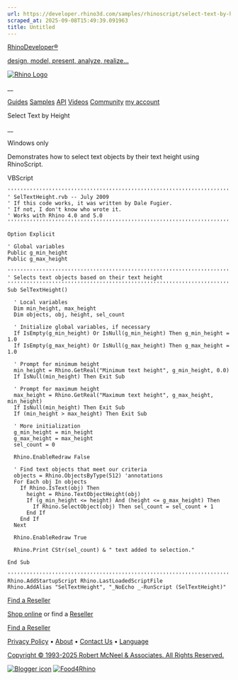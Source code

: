 ```yaml
---
url: https://developer.rhino3d.com/samples/rhinoscript/select-text-by-height/
scraped_at: 2025-09-08T15:49:39.091963
title: Untitled
---
```


[RhinoDeveloper®](/)

[design, model, present, analyze, realize...](/)

[![Rhino Logo](https://developer.rhino3d.com/images/rhinodevlogo.png)](/)

__

[Guides](https://developer.rhino3d.com/guides)
[Samples](https://developer.rhino3d.com/samples)
[API](https://developer.rhino3d.com/api)
[Videos](https://developer.rhino3d.com/videos)
[Community](https://discourse.mcneel.com/c/rhino-developer) [my account
](https://www.rhino3d.com/my-account/ "Manage your account, licenses, and
teams")

Select Text by Height

__

Windows only

Demonstrates how to select text objects by their text height using
RhinoScript.

VBScript

    
    
    '''''''''''''''''''''''''''''''''''''''''''''''''''''''''''''''''''''''''''''
    ' SelTextHeight.rvb -- July 2009
    ' If this code works, it was written by Dale Fugier.
    ' If not, I don't know who wrote it.
    ' Works with Rhino 4.0 and 5.0
    '''''''''''''''''''''''''''''''''''''''''''''''''''''''''''''''''''''''''''''
    
    Option Explicit
    
    ' Global variables
    Public g_min_height
    Public g_max_height
    
    '''''''''''''''''''''''''''''''''''''''''''''''''''''''''''''''''''''''''''''
    ' Selects text objects based on their text height
    '''''''''''''''''''''''''''''''''''''''''''''''''''''''''''''''''''''''''''''
    Sub SelTextHeight()
    
      ' Local variables
      Dim min_height, max_height
      Dim objects, obj, height, sel_count
    
      ' Initialize global variables, if necessary
      If IsEmpty(g_min_height) Or IsNull(g_min_height) Then g_min_height = 1.0
      If IsEmpty(g_max_height) Or IsNull(g_max_height) Then g_max_height = 1.0
    
      ' Prompt for minimum height
      min_height = Rhino.GetReal("Minimum text height", g_min_height, 0.0)
      If IsNull(min_height) Then Exit Sub
    
      ' Prompt for maximum height
      max_height = Rhino.GetReal("Maximum text height", g_max_height, min_height)
      If IsNull(min_height) Then Exit Sub
      If (min_height > max_height) Then Exit Sub
    
      ' More initialization
      g_min_height = min_height
      g_max_height = max_height
      sel_count = 0
    
      Rhino.EnableRedraw False
    
      ' Find text objects that meet our criteria      
      objects = Rhino.ObjectsByType(512) 'annotations
      For Each obj In objects
        If Rhino.IsText(obj) Then
          height = Rhino.TextObjectHeight(obj)
          If (g_min_height <= height) And (height <= g_max_height) Then
            If Rhino.SelectObject(obj) Then sel_count = sel_count + 1
          End If    
        End If
      Next
    
      Rhino.EnableRedraw True
    
      Rhino.Print CStr(sel_count) & " text added to selection."
    
    End Sub
    
    '''''''''''''''''''''''''''''''''''''''''''''''''''''''''''''''''''''''''''''
    Rhino.AddStartupScript Rhino.LastLoadedScriptFile
    Rhino.AddAlias "SelTextHeight", "_NoEcho _-RunScript (SelTextHeight)"
    

  

[Find a Reseller](https://www.rhino3d.com/sales)

[Shop online](https://www.rhino3d.com/store) or find a
[Reseller](https://www.rhino3d.com/sales)

[Find a Reseller](https://www.rhino3d.com/sales)

[Privacy Policy](https://www.rhino3d.com/privacy) •
[About](https://www.rhino3d.com/mcneel/about) • [Contact
Us](https://www.rhino3d.com/mcneel/contact) • [
Language](https://www.rhino3d.com/language "Change to a different region or
language")

[Copyright © 1993-2025 Robert McNeel & Associates. All Rights
Reserved.](https://www.rhino3d.com/mcneel/about)

[](https://www.facebook.com/McNeelRhinoceros/)
[](https://twitter.com/bobmcneel) [](https://www.linkedin.com/groups/75313/)
[](https://www.youtube.com/user/RhinoGuide/videos) [](https://vimeo.com/rhino)
[![Blogger
icon](https://developer.rhino3d.com/images/blogger.svg)](http://blog.rhino3d.com/)
[![Food4Rhino](https://developer.rhino3d.com/images/f4r_icon_01.svg)](https://www.food4rhino.com)


